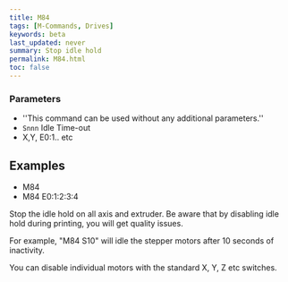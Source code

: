```yaml
---
title: M84
tags: [M-Commands, Drives] 
keywords: beta 
last_updated: never 
summary: Stop idle hold 
permalink: M84.html
toc: false 
---
```



### Parameters

* ''This command can be used without any additional parameters.''
* `Snnn` Idle Time-out
* X,Y, E0:1.. etc

## Examples

* M84
* M84 E0:1:2:3:4

Stop the idle hold on all axis and extruder. Be aware that by disabling idle hold during printing, you will get quality issues.

For example, "M84 S10" will idle the stepper motors after 10 seconds of inactivity.

You can disable individual motors with the standard X, Y, Z etc switches.

